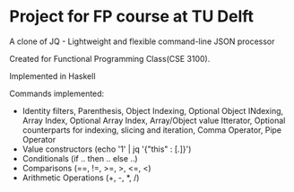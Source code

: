 # Project for FP course at TU Delft

A clone of JQ - Lightweight and flexible command-line JSON processor

Created for Functional Programming Class(CSE 3100).

Implemented in Haskell

Commands implemented:
- Identity filters, Parenthesis, Object Indexing, Optional Object INdexing, Array Index, Optional Array Index, Array/Object value Itterator, Optional counterparts for indexing, slicing and iteration, Comma Operator, Pipe Operator
- Value constructors (echo '1' | jq '{"this" : [.]}')
- Conditionals (if .. then .. else ..)
- Comparisons (==, !=, >=, >, <=, <)
- Arithmetic Operations (+, -, *, /)



